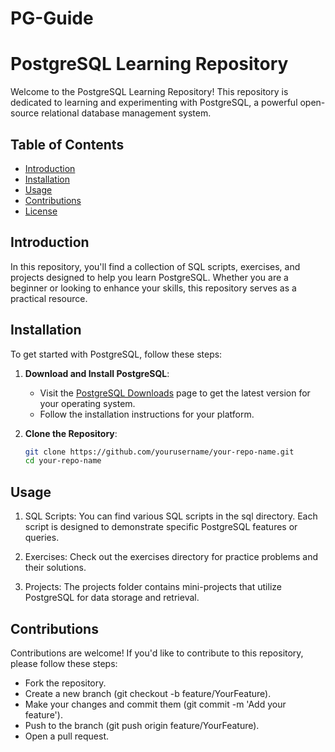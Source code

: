 # PG-Guide

# PostgreSQL Learning Repository

Welcome to the PostgreSQL Learning Repository! This repository is dedicated to learning and experimenting with PostgreSQL, a powerful open-source relational database management system.

## Table of Contents

- [Introduction](#introduction)
- [Installation](#installation)
- [Usage](#usage)
- [Contributions](#contributions)
- [License](#license)

## Introduction

In this repository, you'll find a collection of SQL scripts, exercises, and projects designed to help you learn PostgreSQL. Whether you are a beginner or looking to enhance your skills, this repository serves as a practical resource.

## Installation

To get started with PostgreSQL, follow these steps:

1. **Download and Install PostgreSQL**:

   - Visit the [PostgreSQL Downloads](https://www.postgresql.org/download/) page to get the latest version for your operating system.
   - Follow the installation instructions for your platform.

2. **Clone the Repository**:
   ```bash
   git clone https://github.com/yourusername/your-repo-name.git
   cd your-repo-name
   ```

## Usage

1. SQL Scripts: You can find various SQL scripts in the sql directory. Each script is designed to demonstrate specific PostgreSQL features or queries.

2. Exercises: Check out the exercises directory for practice problems and their solutions.

3. Projects: The projects folder contains mini-projects that utilize PostgreSQL for data storage and retrieval.

## Contributions

Contributions are welcome! If you'd like to contribute to this repository, please follow these steps:

- Fork the repository.
- Create a new branch (git checkout -b feature/YourFeature).
- Make your changes and commit them (git commit -m 'Add your feature').
- Push to the branch (git push origin feature/YourFeature).
- Open a pull request.
